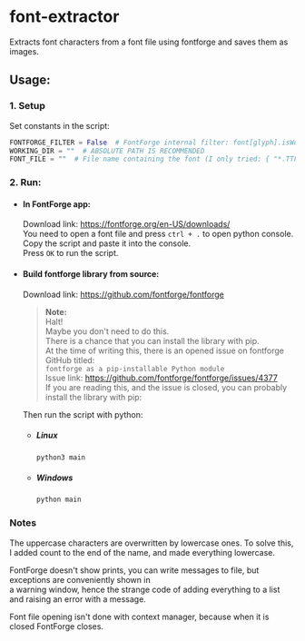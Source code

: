# font-extractor

Extracts font characters from a font file using fontforge and saves them as images.

## Usage:

### 1. Setup

Set constants in the script:
```python
FONTFORGE_FILTER = False  # FontForge internal filter: font[glyph].isWorthOutputting()
WORKING_DIR = ""  # ABSOLUTE PATH IS RECOMMENDED
FONT_FILE = ""  # File name containing the font (I only tried: { "*.TTF" } files)
```

### 2. Run:

- #### In FontForge app:
  Download link: https://fontforge.org/en-US/downloads/  
  You need to open a font file and press `ctrl + .` to open python console.  
  Copy the script and paste it into the console.  
  Press `OK` to run the script.

- #### Build fontforge library from source:
  Download link: https://github.com/fontforge/fontforge
 
  > **Note:**  
  > Halt!  
  > Maybe you don't need to do this.  
  > There is a chance that you can install the library with pip.  
  > At the time of writing this, there is an opened issue on fontforge GitHub titled:  
  > `fontforge as a pip-installable Python module`  
  > Issue link: https://github.com/fontforge/fontforge/issues/4377  
  > If you are reading this, and the issue is closed, you can probably install the library with pip:

  Then run the script with python:

  - ##### Linux
    ```bash
    python3 main
    ```
    
  - ##### Windows
    ```cmd
    python main
    ```

### Notes

The uppercase characters are overwritten by lowercase ones. 
To solve this, I added count to the end of the name, and made everything lowercase.

FontForge doesn't show prints, you can write messages to file, but exceptions are conveniently shown in  
a warning window, hence the strange code of adding everything to a list and raising an error with a message.

Font file opening isn't done with context manager, because when it is closed FontForge closes.

